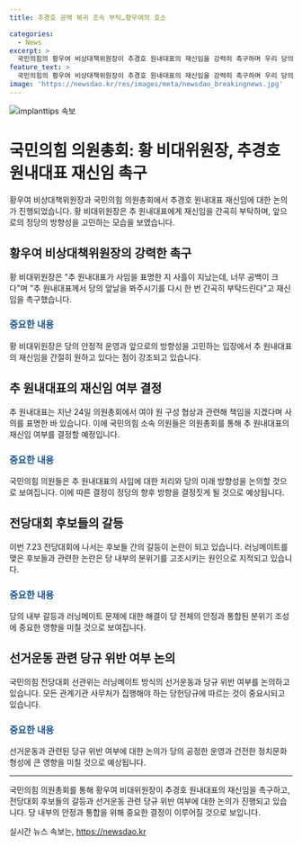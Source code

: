 ```yaml
---
title: 추경호 공백 복귀 조속 부탁…황우여의 호소

categories:
  - News
excerpt: >
  국민의힘의 황우여 비상대책위원장이 추경호 원내대표의 재신임을 강력히 촉구하며 우리 당의 앞날을 봐서라도 다시 한 번 일어서달라고 호소했다. 지난 의원총회에서 사임 의사를 밝힌 추 원내대표에 대한 재신임 여부는 의원총회에서 결정될 예정이며, 황 비대위원장은 후보들에게 상호 존중과 당 내 갈등 조절을 당부했다. 또한, 러닝메이트를 둔 후보들에 대한 갈등과 선거운동 관련 당규 위반 논란도 확산 중이다. ※CBS노컷뉴스에서 여러분의 제보를 기다립니다.
feature_text: >
  국민의힘의 황우여 비상대책위원장이 추경호 원내대표의 재신임을 강력히 촉구하며 우리 당의 앞날을 봐서라도 다시 한 번 일어서달라고 호소했다. 지난 의원총회에서 사임 의사를 밝힌 추 원내대표에 대한 재신임 여부는 의원총회에서 결정될 예정이며, 황 비대위원장은 후보들에게 상호 존중과 당 내 갈등 조절을 당부했다. 또한, 러닝메이트를 둔 후보들에 대한 갈등과 선거운동 관련 당규 위반 논란도 확산 중이다. ※CBS노컷뉴스에서 여러분의 제보를 기다립니다.
image: 'https://newsdao.kr/res/images/meta/newsdao_breakingnews.jpg'
---
```


<p><img src="https://newsdao.kr/res/images/meta/newsdao_breakingnews.jpg" alt="implanttips 속보" /></p>

<h1>국민의힘 의원총회: 황 비대위원장, 추경호 원내대표 재신임 촉구</h1>

<p data-ke-size="size16">황우여 비상대책위원장과 국민의힘 의원총회에서 추경호 원내대표 재신임에 대한 논의가 진행되었습니다. 황 비대위원장은 추 원내대표에게 재신임을 간곡히 부탁하며, 앞으로의 정당의 방향성을 고민하는 모습을 보였습니다.</p>

<h2 data-ke-size="size26">황우여 비상대책위원장의 강력한 촉구</h2>

<p data-ke-size="size16">황 비대위원장은 "추 원내대표가 사임을 표명한 지 사흘이 지났는데, 너무 공백이 크다"며 "추 원내대표께서 당의 앞날을 봐주시기를 다시 한 번 간곡히 부탁드린다"고 재신임을 촉구했습니다.</p>

<h3><b><span style="color: #1a5490;">중요한 내용</span></b></h3>

<p data-ke-size="size16">황 비대위원장은 당의 안정적 운영과 앞으로의 방향성을 고민하는 입장에서 추 원내대표의 재신임을 간절히 원하고 있다는 점이 강조되고 있습니다.</p>

<h2 data-ke-size="size26">추 원내대표의 재신임 여부 결정</h2>

<p data-ke-size="size16">추 원내대표는 지난 24일 의원총회에서 여야 원 구성 협상과 관련해 책임을 지겠다며 사의를 표명한 바 있습니다. 이에 국민의힘 소속 의원들은 의원총회를 통해 추 원내대표의 재신임 여부를 결정할 예정입니다.</p>

<h3><b><span style="color: #1a5490;">중요한 내용</span></b></h3>

<p data-ke-size="size16">국민의힘 의원들은 추 원내대표의 사임에 대한 처리와 당의 미래 방향성을 논의할 것으로 보여집니다. 이에 따른 결정이 정당의 향후 방향을 결정짓게 될 것으로 예상됩니다.</p>

<h2 data-ke-size="size26">전당대회 후보들의 갈등</h2>

<p data-ke-size="size16">이번 7.23 전당대회에 나서는 후보들 간의 갈등이 논란이 되고 있습니다. 러닝메이트를 맺은 후보들과 관련한 논란은 당 내부의 분위기를 고조시키는 원인으로 지적되고 있습니다.</p>

<h3><b><span style="color: #1a5490;">중요한 내용</span></b></h3>

<p data-ke-size="size16">당의 내부 갈등과 러닝메이트 문제에 대한 해결이 당 전체의 안정과 통합된 분위기 조성에 중요한 영향을 미칠 것으로 보여집니다.</p>

<h2 data-ke-size="size26">선거운동 관련 당규 위반 여부 논의</h2>

<p data-ke-size="size16">국민의힘 전당대회 선관위는 러닝메이트 방식의 선거운동과 당규 위반 여부를 논의하고 있습니다. 모든 관계기관 사무처가 집행해야 하는 당헌당규에 따르는 것이 중요시되고 있습니다.</p>

<h3><b><span style="color: #1a5490;">중요한 내용</span></b></h3>

<p data-ke-size="size16">선거운동과 관련된 당규 위반 여부에 대한 논의가 당의 공정한 운영과 건전한 정치문화 형성에 큰 영향을 미칠 것으로 예상됩니다.</p>

<hr>

<p data-ke-size="size16">국민의힘 의원총회를 통해 황우여 비대위원장이 추경호 원내대표의 재신임을 촉구하고, 전당대회 후보들의 갈등과 선거운동 관련 당규 위반 여부에 대한 논의가 진행되고 있습니다. 당 내부의 안정과 통합을 위해 중요한 결정이 이루어질 것으로 보입니다.</p>
실시간 뉴스 속보는, <a href="https://newsdao.kr" rel="dofollow">https://newsdao.kr</a>


